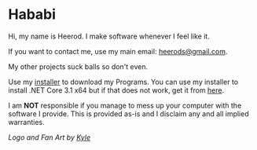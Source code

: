 # Hababi
Hi, my name is Heerod. I make software whenever I feel like it.

If you want to contact me, use my main email: heerods@gmail.com.

My other projects suck balls so don't even.

Use my [installer](https://github.com/GitHababi/HababisoftInstaller/releases/download/1/HababisoftInstaller.exe) to download my Programs.
You can use my installer to install .NET Core 3.1 x64 but if that does not work, get it from [here](https://dotnet.microsoft.com/download/dotnet-core/3.1).

I am **NOT** responsible if you manage to mess up your computer with the software I provide. This is provided as-is and I disclaim any and all implied warranties.

*Logo and Fan Art by [Kyle](https://www.instagram.com/st9rm._/)* 
 
